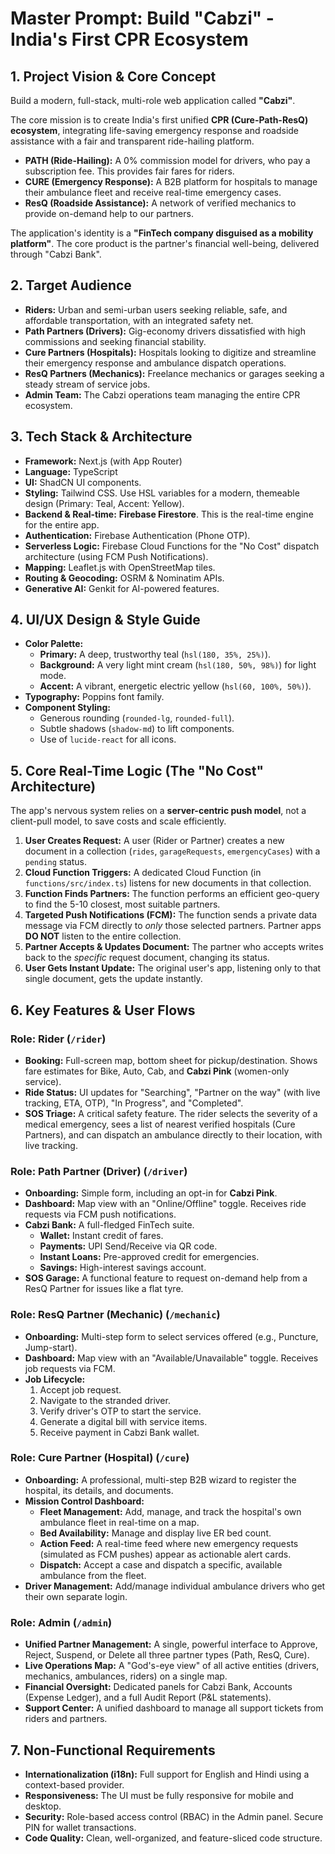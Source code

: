# Master Prompt: Build "Cabzi" - India's First CPR Ecosystem

## 1. Project Vision & Core Concept

Build a modern, full-stack, multi-role web application called **"Cabzi"**.

The core mission is to create India's first unified **CPR (Cure-Path-ResQ) ecosystem**, integrating life-saving emergency response and roadside assistance with a fair and transparent ride-hailing platform.

*   **PATH (Ride-Hailing):** A 0% commission model for drivers, who pay a subscription fee. This provides fair fares for riders.
*   **CURE (Emergency Response):** A B2B platform for hospitals to manage their ambulance fleet and receive real-time emergency cases.
*   **ResQ (Roadside Assistance):** A network of verified mechanics to provide on-demand help to our partners.

The application's identity is a **"FinTech company disguised as a mobility platform"**. The core product is the partner's financial well-being, delivered through "Cabzi Bank".

## 2. Target Audience

*   **Riders:** Urban and semi-urban users seeking reliable, safe, and affordable transportation, with an integrated safety net.
*   **Path Partners (Drivers):** Gig-economy drivers dissatisfied with high commissions and seeking financial stability.
*   **Cure Partners (Hospitals):** Hospitals looking to digitize and streamline their emergency response and ambulance dispatch operations.
*   **ResQ Partners (Mechanics):** Freelance mechanics or garages seeking a steady stream of service jobs.
*   **Admin Team:** The Cabzi operations team managing the entire CPR ecosystem.

## 3. Tech Stack & Architecture

*   **Framework:** Next.js (with App Router)
*   **Language:** TypeScript
*   **UI:** ShadCN UI components.
*   **Styling:** Tailwind CSS. Use HSL variables for a modern, themeable design (Primary: Teal, Accent: Yellow).
*   **Backend & Real-time:** **Firebase Firestore**. This is the real-time engine for the entire app.
*   **Authentication:** Firebase Authentication (Phone OTP).
*   **Serverless Logic:** Firebase Cloud Functions for the "No Cost" dispatch architecture (using FCM Push Notifications).
*   **Mapping:** Leaflet.js with OpenStreetMap tiles.
*   **Routing & Geocoding:** OSRM & Nominatim APIs.
*   **Generative AI:** Genkit for AI-powered features.

## 4. UI/UX Design & Style Guide

*   **Color Palette:**
    *   **Primary:** A deep, trustworthy teal (`hsl(180, 35%, 25%)`).
    *   **Background:** A very light mint cream (`hsl(180, 50%, 98%)`) for light mode.
    *   **Accent:** A vibrant, energetic electric yellow (`hsl(60, 100%, 50%)`).
*   **Typography:** Poppins font family.
*   **Component Styling:**
    *   Generous rounding (`rounded-lg`, `rounded-full`).
    *   Subtle shadows (`shadow-md`) to lift components.
    *   Use of `lucide-react` for all icons.

## 5. Core Real-Time Logic (The "No Cost" Architecture)

The app's nervous system relies on a **server-centric push model**, not a client-pull model, to save costs and scale efficiently.

1.  **User Creates Request:** A user (Rider or Partner) creates a new document in a collection (`rides`, `garageRequests`, `emergencyCases`) with a `pending` status.
2.  **Cloud Function Triggers:** A dedicated Cloud Function (in `functions/src/index.ts`) listens for new documents in that collection.
3.  **Function Finds Partners:** The function performs an efficient geo-query to find the 5-10 closest, most suitable partners.
4.  **Targeted Push Notifications (FCM):** The function sends a private data message via FCM directly to *only* those selected partners. Partner apps **DO NOT** listen to the entire collection.
5.  **Partner Accepts & Updates Document:** The partner who accepts writes back to the *specific* request document, changing its status.
6.  **User Gets Instant Update:** The original user's app, listening only to that single document, gets the update instantly.

## 6. Key Features & User Flows

### Role: Rider (`/rider`)

*   **Booking:** Full-screen map, bottom sheet for pickup/destination. Shows fare estimates for Bike, Auto, Cab, and **Cabzi Pink** (women-only service).
*   **Ride Status:** UI updates for "Searching", "Partner on the way" (with live tracking, ETA, OTP), "In Progress", and "Completed".
*   **SOS Triage:** A critical safety feature. The rider selects the severity of a medical emergency, sees a list of nearest verified hospitals (Cure Partners), and can dispatch an ambulance directly to their location, with live tracking.

### Role: Path Partner (Driver) (`/driver`)

*   **Onboarding:** Simple form, including an opt-in for **Cabzi Pink**.
*   **Dashboard:** Map view with an "Online/Offline" toggle. Receives ride requests via FCM push notifications.
*   **Cabzi Bank:** A full-fledged FinTech suite.
    *   **Wallet:** Instant credit of fares.
    *   **Payments:** UPI Send/Receive via QR code.
    *   **Instant Loans:** Pre-approved credit for emergencies.
    *   **Savings:** High-interest savings account.
*   **SOS Garage:** A functional feature to request on-demand help from a ResQ Partner for issues like a flat tyre.

### Role: ResQ Partner (Mechanic) (`/mechanic`)

*   **Onboarding:** Multi-step form to select services offered (e.g., Puncture, Jump-start).
*   **Dashboard:** Map view with an "Available/Unavailable" toggle. Receives job requests via FCM.
*   **Job Lifecycle:**
    1.  Accept job request.
    2.  Navigate to the stranded driver.
    3.  Verify driver's OTP to start the service.
    4.  Generate a digital bill with service items.
    5.  Receive payment in Cabzi Bank wallet.

### Role: Cure Partner (Hospital) (`/cure`)

*   **Onboarding:** A professional, multi-step B2B wizard to register the hospital, its details, and documents.
*   **Mission Control Dashboard:**
    *   **Fleet Management:** Add, manage, and track the hospital's own ambulance fleet in real-time on a map.
    *   **Bed Availability:** Manage and display live ER bed count.
    *   **Action Feed:** A real-time feed where new emergency requests (simulated as FCM pushes) appear as actionable alert cards.
    *   **Dispatch:** Accept a case and dispatch a specific, available ambulance from the fleet.
*   **Driver Management:** Add/manage individual ambulance drivers who get their own separate login.

### Role: Admin (`/admin`)

*   **Unified Partner Management:** A single, powerful interface to Approve, Reject, Suspend, or Delete all three partner types (Path, ResQ, Cure).
*   **Live Operations Map:** A "God's-eye view" of all active entities (drivers, mechanics, ambulances, riders) on a single map.
*   **Financial Oversight:** Dedicated panels for Cabzi Bank, Accounts (Expense Ledger), and a full Audit Report (P&L statements).
*   **Support Center:** A unified dashboard to manage all support tickets from riders and partners.

## 7. Non-Functional Requirements

*   **Internationalization (i18n):** Full support for English and Hindi using a context-based provider.
*   **Responsiveness:** The UI must be fully responsive for mobile and desktop.
*   **Security:** Role-based access control (RBAC) in the Admin panel. Secure PIN for wallet transactions.
*   **Code Quality:** Clean, well-organized, and feature-sliced code structure.
